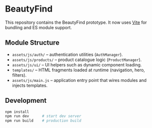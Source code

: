 # BeautyFind

This repository contains the BeautyFind prototype. It now uses [Vite](https://vitejs.dev/) for bundling and ES module support.

## Module Structure
- `assets/js/auth/` – authentication utilities (`AuthManager`).
- `assets/js/products/` – product catalogue logic (`ProductManager`).
- `assets/js/ui/` – UI helpers such as dynamic component loading.
- `templates/` – HTML fragments loaded at runtime (navigation, hero, filters).
- `assets/js/main.js` – application entry point that wires modules and injects templates.

## Development
```bash
npm install
npm run dev      # start dev server
npm run build    # production build
```
